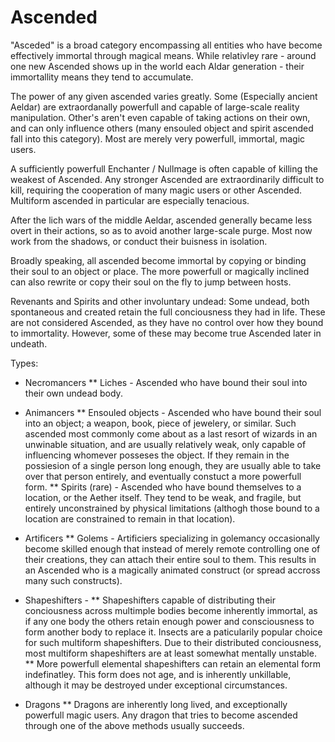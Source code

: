 # Ascended

"Asceded" is a broad category encompassing all entities who have become effectively immortal through magical means. While relativley rare - around one new Ascended shows up in the world each Aldar generation - 
their immortallity means they tend to accumulate.

The power of any given ascended varies greatly. Some (Especially ancient Aeldar) are extraordanally powerfull and capable of large-scale reality manipulation. Other's aren't even capable of taking actions on their own, 
and can only influence others (many ensouled object and spirit ascended fall into this category). Most are merely very powerfull, immortal, magic users.

A sufficiently powerfull Enchanter / Nullmage is often capable of killing the weakest of Ascended. Any stronger Ascended are extraordinarily difficult to kill, requiring the cooperation of many magic users or other Ascended. 
Multiform ascended in particular are especially tenacious.

After the lich wars of the middle Aeldar, ascended generally became less overt in their actions, so as to avoid another large-scale purge. Most now work from the shadows, or conduct their buisness in isolation.

Broadly speaking, all ascended become immortal by copying or binding their soul to an object or place. The more powerfull or magically inclined can also rewrite or copy their soul on the fly to jump between hosts.

Revenants and Spirits and other involuntary undead: Some undead, both spontaneous and created retain the full conciousness they had in life. These are not considered Ascended, as they have no control over how they bound 
to immortality. However, some of these may become true Ascended later in undeath.

Types:

* Necromancers 
** Liches - Ascended who have bound their soul into their own undead body.

* Animancers
** Ensouled objects - Ascended who have bound their soul into an object; a weapon, book, piece of jewelery, or similar. Such ascended most commonly come about as a last resort of wizards in an unwinable situation, 
   and are usually relatively weak, only capable of influencing whomever posseses the object. If they remain in the possiesion of a single person long enough, they are usually able to take over that person entirely, 
   and eventually constuct a more powerfull form.
** Spirits (rare) - Ascended who have bound themselves to a location, or the Aether itself. They tend to be weak, and fragile, but entirely unconstrained by physical limitations (althogh those bound to a location are 
   constrained to remain in that location).

* Artificers
** Golems - Artificiers specializing in golemancy occasionally become skilled enough that instead of merely remote controlling one of their creations, they can attach their entire soul to them. This results in an Ascended 
   who is a magically animated construct (or spread accross many such constructs).

* Shapeshifters - 
** Shapeshifters capable of distributing their conciousness across multimple bodies become inherently immortal, as if any one body the others retain enough power and consciousness to form another body to replace it. 
   Insects are a paticularily popular choice for such multiform shapeshifters. Due to their distributed conciousness, most multiform shapeshifters are at least somewhat mentally unstable. 
** More powerfull elemental shapeshifters can retain an elemental form indefinatley. This form does not age, and is inherently unkillable, although it may be destroyed under exceptional circumstances.

* Dragons
** Dragons are inherently long lived, and exceptionally powerfull magic users. Any dragon that tries to become ascended through one of the above methods usually succeeds.

